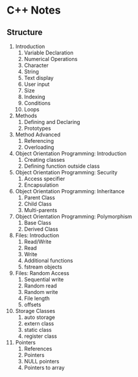# C++ Notes

## Structure
1.  Introduction
    1.  Variable Declaration
    2.  Numerical Operations
    3.  Character
    4.  String
    5.  Text display
    6.  User input
    7.  Size
    8.  Indexing
    9.  Conditions
    10. Loops
2.  Methods
    1.  Defining and Declaring
    2.  Prototypes
3.  Method Advanced
    1.  Referencing
    2.  Overloading
4.  Object Orientation Programming: Introduction
    1.  Creating classes
    2.  Defining function outside class
5.  Object Orientation Programming: Security
    1.  Access specifier
    2.  Encapsulation
6.  Object Orientation Programming: Inheritance
    1.  Parent Class
    2.  Child Class
    3.  Multi-parents
7.  Object Orientation Programming: Polymorphism
    1.  Base Class
    2.  Derived Class
8.  Files: Introduction
    1.  Read/Write
    2.  Read
    3.  Write
    4.  Additional functions
    5.  fstream objects
9.  Files: Random Access
    1.  Sequential write
    2.  Random read
    3.  Random write
    4.  File length
    5.  offsets
10. Storage Classes  
    1. auto storage
    2. extern class
    3. static class
    4. register class
11. Pointers
    1. References
    2. Pointers
    3. NULL pointers
    4. Pointers to array
